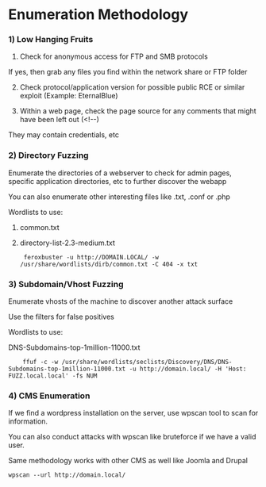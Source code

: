 # Enumeration Methodology

### 1) Low Hanging Fruits

1) Check for anonymous access for FTP and SMB protocols

If yes, then grab any files you find within the network share or FTP folder

2) Check protocol/application version for possible public RCE or similar exploit (Example: EternalBlue)

3) Within a web page, check the page source for any comments that might have been left out (<!--)

They may contain credentials, etc

### 2) Directory Fuzzing

Enumerate the directories of a webserver to check for admin pages, specific application directories, etc to further discover the webapp

You can also enumerate other interesting files like .txt, .conf or .php 

Wordlists to use: 

1) common.txt

2) directory-list-2.3-medium.txt

        feroxbuster -u http://DOMAIN.LOCAL/ -w /usr/share/wordlists/dirb/common.txt -C 404 -x txt

### 3) Subdomain/Vhost Fuzzing

Enumerate vhosts of the machine to discover another attack surface

Use the filters for false positives

Wordlists to use:

DNS-Subdomains-top-1million-11000.txt

        ffuf -c -w /usr/share/wordlists/seclists/Discovery/DNS/DNS-Subdomains-top-1million-11000.txt -u http://domain.local/ -H 'Host: FUZZ.local.local' -fs NUM

### 4) CMS Enumeration

If we find a wordpress installation on the server, use wpscan tool to scan for information.

You can also conduct attacks with wpscan like bruteforce if we have a valid user.

Same methodology works with other CMS as well like Joomla and Drupal

    wpscan --url http://domain.local/

